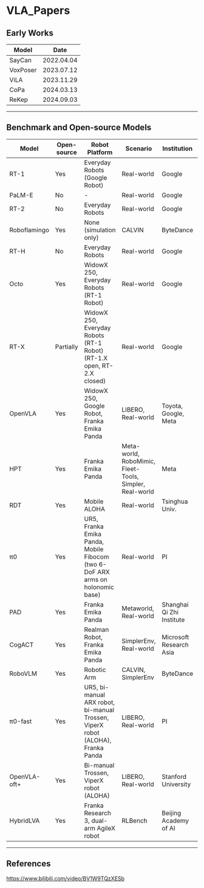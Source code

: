 # VLA_Papers

## Early Works
| Model    | Date       |
|----------|------------|
| SayCan   | 2022.04.04 |
| VoxPoser | 2023.07.12 |
| ViLA     | 2023.11.29 |
| CoPa     | 2024.03.13 |
| ReKep    | 2024.09.03 |

---

## Benchmark and Open-source Models
| Model       | Open-source | Robot Platform                                                                 | Scenario                                   | Institution                  | Date       |
|-------------|-------------|--------------------------------------------------------------------------------|--------------------------------------------|------------------------------|------------|
| RT-1        | Yes         | Everyday Robots (Google Robot)                                                 | Real-world                                 | Google                       | 2022.12.13 |
| PaLM-E      | No          | -                                                                              | Real-world                                 | Google                       | 2023.03.06 |
| RT-2        | No          | Everyday Robots                                                                | Real-world                                 | Google                       | 2023.07.28 |
| Roboflamingo| Yes         | None (simulation only)                                                         | CALVIN                                     | ByteDance                    | 2023.11.02 |
| RT-H        | No          | Everyday Robots                                                                | Real-world                                 | Google                       | 2024.03.04 |
| Octo        | Yes         | WidowX 250, Everyday Robots (RT-1 Robot)                                       | Real-world                                 | Google                       | 2024.04.23 |
| RT-X        | Partially   | WidowX 250, Everyday Robots (RT-1 Robot) (RT-1.X open, RT-2.X closed)          | Real-world                                 | Google                       | 2024.06.01 |
| OpenVLA     | Yes         | WidowX 250, Google Robot, Franka Emika Panda                                   | LIBERO, Real-world                         | Toyota, Google, Meta         | 2024.06.13 |
| HPT         | Yes         | Franka Emika Panda                                                             | Meta-world, RoboMimic, Fleet-Tools, Simpler, Real-world | Meta         | 2024.09.30 |
| RDT         | Yes         | Mobile ALOHA                                                                   | Real-world                                 | Tsinghua Univ.               | 2024.10.01 |
| π0          | Yes         | UR5, Franka Emika Panda, Mobile Fibocom (two 6-DoF ARX arms on holonomic base) | Real-world                                 | PI                           | 2024.10.30 |
| PAD         | Yes         | Franka Emika Panda                                                             | Metaworld, Real-world                      | Shanghai Qi Zhi Institute    | 2024.11.27 |
| CogACT      | Yes         | Realman Robot, Franka Emika Panda                                              | SimplerEnv, Real-world                     | Microsoft Research Asia      | 2024.11.29 |
| RoboVLM     | Yes         | Robotic Arm                                                                    | CALVIN, SimplerEnv                         | ByteDance                    | 2024.12.04 |
| π0-fast     | Yes         | UR5, bi-manual ARX robot, bi-manual Trossen, ViperX robot (ALOHA), Franka Panda| LIBERO, Real-world                         | PI                           | 2025.01.10 |
| OpenVLA-oft+| Yes         | Bi-manual Trossen, ViperX robot (ALOHA)                                        | LIBERO, Real-world                         | Stanford University          | 2025.02.27 |
| HybridLVA   | Yes         | Franka Research 3, dual-arm AgileX robot                                       | RLBench                                    | Beijing Academy of AI        | 2025.03.xx |

---

## References
https://www.bilibili.com/video/BV1W9TQzXESb
